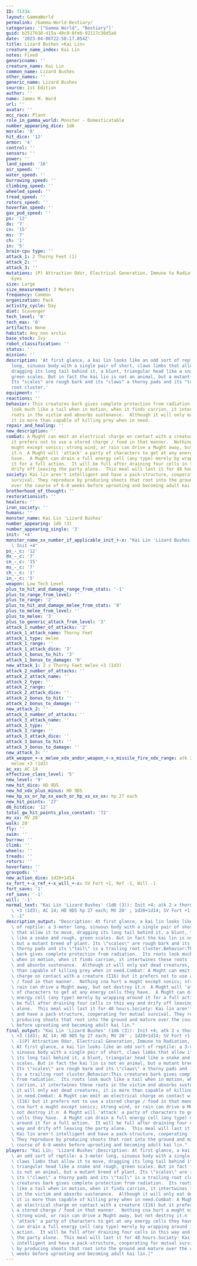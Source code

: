 ```yaml
---
ID: 71334
layout: GammaWorld
permalink: /Gamma-World-Bestiary/
categories: '["Gamma World", "Bestiary"]'
guid: b2517638-d15a-49c9-8fe0-92117c36d5a6
date: '2023-04-06T22:58:17.054Z'
title: Lizard Bushes «Kai Lin»
creature_name_index: Kai Lin
notes: Fixed
genericname: ''
creature_name: Kai Lin
common_name: Lizard Bushes
other_names: ''
generic_name: Lizard Bushes
source: 1st Edition
author: ''
name: James M. Ward
url: ''
avatar: ''
mcc_race: Plant
role_in_gamma_world: Monster - Domesticatable
number_appearing_dice: 1d6
morale: '8'
hit_dice: '12'
armor: '4'
control: ''
sensors: ''
power: ''
land_speed: '16'
air_speed: ''
water_speed: ''
burrowing_speed: ''
climbing_speed: ''
wheeled_speed: ''
tread_speed: ''
rotors_speed: ''
hoverfan_speed: ''
gav_pod_speed: ''
ps: '12'
dx: '7'
cn: '15'
ms: '7'
ch: '1'
in: '5'
brain-cpu type: ''
attack_1: 2 Thorny Feet (1)
attack_2: ''
attack_3: ''
mutations: (P) Attraction Odor, Electrical Generation, Immune to Radiation, Radiation
  Eyes
size: Large
size_measurement: 3 Meters
frequency: Common
organization: Pack
activity_cycle: Day
diet: Scavenger
tech_level: '0'
tech_max: '0'
artifacts: None
habitat: Any non arctic
base_stock: Ivy
robot_classification: ''
status: ''
mission: ''
description: 'At first glance, a kai lin looks like an odd sort of reptile: a 3-meter
  long, sinuous body with a single pair of short, claws limbs that allow it to move,
  dragging its long tail behind it, a blunt, triangular head like a snake and rough,
  green scales. But in fact the kai lin is not an animal, but a mutant breed of plant.
  Its "scales" are rough bark and its "claws" a thorny pads and its "tail" is a trailing
  root cluster.'
equipment: ''
reactions: ''
behavior: This creatures bark gives complete protection from radiation.  Its roots
  look much like a tail when in motion, when it finds carrion, it intertwines these
  roots in the victim and absorbs sustenance.  Although it will only eat dead creatures,
  it is more than capable of killing prey when in need.
repair_and_healing: ''
new_description: ''
combat: A Mught can emit an electrical charge on contact with a creature (I16) but
  it prefers not to use a stored charge / food in that manner.  Nothing cna hurt a
  mught except sonics; strong wind, or rain can drive a Mught away, but not destroy
  it.n  A Mught will 'attack' a party of characters to get at any energy cells they
  have.  A Mught can drain a full energy cell (any type) merely by wrapping around
  it for a full action.  It will be full after draining four cells in this way and
  drify off leaving the party alone.  This meal will last it for 48 hours.
society: Kai lin aren't intelligent and have a pack-structure, cooperating for mutual
  survival. They reproduce by producing shoots that root into the ground and mature
  over the course of 6-8 weeks before uprooting and becoming adult kai lin.
brotherhood_of_thought: ''
restorationsist: ''
healers: ''
iron_society: ''
humans: ''
monster_name: Kai Lin 'Lizard Bushes'
number_appearing: 1d6 (3)
number_appearing_single: '3'
init: '+4'
monster_name_xx_number_if_applicable_init_+-x: "Kai Lin 'Lizard Bushes' (1d6 (3)):\
  \ Init +4"
ps_-_c: '12'
dx_-_c: '7'
cn_-_c: '15'
ms_-_c: '7'
ch_-_c: '1'
in_-_c: '5'
weapon: Low Tech Level
plus_to_hit_and_damage_range_from_stats: '-1'
plus_to_range_from_level: ''
plus_to_range: '2'
plus_to_hit_and_damage_melee_from_stats: '0'
plus_to_melee_from_level: ''
plus_to_melee: '3'
plus_to_generic_attack_from_level: '3'
attack_1_number_of_attacks: '2'
attack_1_attack_name: Thorny Feet
attack_1_type: melee
attack_1_range: ''
attack_1_attack_dice: '3'
attack_1_bonus_to_hit: '3'
attack_1_bonus_to_damage: '0'
new_attack_1: 2 x Thorny Feet melee +3 (1d3)
attack_2_number_of_attacks: ''
attack_2_attack_name: ''
attack_2_type: ''
attack_2_range: ''
attack_2_attack_dice: ''
attack_2_bonus_to_hit: ''
attack_2_bonus_to_damage: ''
new_attack_2: ''
attack_3_number_of_attacks: ''
attack_3_attack_name: ''
attack_3_type: ''
attack_3_range: ''
attack_3_attack_dice: ''
attack_3_bonus_to_hit: ''
attack_3_bonus_to_damage: ''
new_attack_3: ''
atk_weapon_+-x_melee_xdx_andor_weapon_+-x_missile_fire_xdx_range: atk 2 x thorny feet
  melee +3 (1d3)
ac_xx: AC 14
effective_class_level: '5'
new_level: '9'
new_hit_dice: HD 9D5
new_hd_xdx_plus_minus: HD 9D5
new_hp_xx_or_hp_xx_each_or_hp_xx_xx_xx: hp 27 each
new_hit_points: '27'
d6_hitdice: '12'
total_gw_hit_points_plus_constant: '72'
mv_xx: MV 20'
walk: 20'
fly: ''
swim: ''
burrow: ''
climb: ''
wheels: ''
treads: ''
rotors: ''
hoverfans: ''
gravpods: ''
new_action_dice: 1d20+1d14
sv_fort_+-x_ref_+-x_will_+-x: SV Fort +1, Ref -1, Will -1
fort_save: '1'
ref_save: '-1'
will: '-1'
normal_text: "Kai Lin 'Lizard Bushes' (1d6 (3)): Init +4; atk 2 x thorny feet melee\
  \ +3 (1d3); AC 14; HD 9D5 hp 27 each; MV 20' ; 1d20+1d14; SV Fort +1, Ref -1, Will\
  \ -1"
description_output: "Description: At first glance, a kai lin looks like an odd sort\
  \ of reptile: a 3-meter long, sinuous body with a single pair of short, claws limbs\
  \ that allow it to move, dragging its long tail behind it, a blunt, triangular head\
  \ like a snake and rough, green scales. But in fact the kai lin is not an animal,\
  \ but a mutant breed of plant. Its \"scales\" are rough bark and its \"claws\" a\
  \ thorny pads and its \"tail\" is a trailing root cluster.Behavior:This creatures\
  \ bark gives complete protection from radiation.  Its roots look much like a tail\
  \ when in motion, when it finds carrion, it intertwines these roots in the victim\
  \ and absorbs sustenance.  Although it will only eat dead creatures, it is more\
  \ than capable of killing prey when in need.Combat: A Mught can emit an electrical\
  \ charge on contact with a creature (I16) but it prefers not to use a stored charge\
  \ / food in that manner.  Nothing cna hurt a mught except sonics; strong wind, or\
  \ rain can drive a Mught away, but not destroy it.n  A Mught will 'attack' a party\
  \ of characters to get at any energy cells they have.  A Mught can drain a full\
  \ energy cell (any type) merely by wrapping around it for a full action.  It will\
  \ be full after draining four cells in this way and drify off leaving the party\
  \ alone.  This meal will last it for 48 hours.Society: Kai lin aren't intelligent\
  \ and have a pack-structure, cooperating for mutual survival. They reproduce by\
  \ producing shoots that root into the ground and mature over the course of 6-8 weeks\
  \ before uprooting and becoming adult kai lin."
final_output: "Kai Lin 'Lizard Bushes' (1d6 (3)): Init +4; atk 2 x thorny feet melee\
  \ +3 (1d3); AC 14; HD 9D5 hp 27 each; MV 20' ; 1d20+1d14; SV Fort +1, Ref -1, Will\
  \ -1(P) Attraction Odor, Electrical Generation, Immune to Radiation, Radiation EyesDescription:\
  \ At first glance, a kai lin looks like an odd sort of reptile: a 3-meter long,\
  \ sinuous body with a single pair of short, claws limbs that allow it to move, dragging\
  \ its long tail behind it, a blunt, triangular head like a snake and rough, green\
  \ scales. But in fact the kai lin is not an animal, but a mutant breed of plant.\
  \ Its \"scales\" are rough bark and its \"claws\" a thorny pads and its \"tail\"\
  \ is a trailing root cluster.Behavior:This creatures bark gives complete protection\
  \ from radiation.  Its roots look much like a tail when in motion, when it finds\
  \ carrion, it intertwines these roots in the victim and absorbs sustenance.  Although\
  \ it will only eat dead creatures, it is more than capable of killing prey when\
  \ in need.Combat: A Mught can emit an electrical charge on contact with a creature\
  \ (I16) but it prefers not to use a stored charge / food in that manner.  Nothing\
  \ cna hurt a mught except sonics; strong wind, or rain can drive a Mught away, but\
  \ not destroy it.n  A Mught will 'attack' a party of characters to get at any energy\
  \ cells they have.  A Mught can drain a full energy cell (any type) merely by wrapping\
  \ around it for a full action.  It will be full after draining four cells in this\
  \ way and drify off leaving the party alone.  This meal will last it for 48 hours.Society:\
  \ Kai lin aren't intelligent and have a pack-structure, cooperating for mutual survival.\
  \ They reproduce by producing shoots that root into the ground and mature over the\
  \ course of 6-8 weeks before uprooting and becoming adult kai lin."
players: "Kai Lin; 'Lizard Bushes';Description: At first glance, a kai lin looks like\
  \ an odd sort of reptile: a 3-meter long, sinuous body with a single pair of short,\
  \ claws limbs that allow it to move, dragging its long tail behind it, a blunt,\
  \ triangular head like a snake and rough, green scales. But in fact the kai lin\
  \ is not an animal, but a mutant breed of plant. Its \"scales\" are rough bark and\
  \ its \"claws\" a thorny pads and its \"tail\" is a trailing root cluster.Behavior:This\
  \ creatures bark gives complete protection from radiation.  Its roots look much\
  \ like a tail when in motion, when it finds carrion, it intertwines these roots\
  \ in the victim and absorbs sustenance.  Although it will only eat dead creatures,\
  \ it is more than capable of killing prey when in need.Combat: A Mught can emit\
  \ an electrical charge on contact with a creature (I16) but it prefers not to use\
  \ a stored charge / food in that manner.  Nothing cna hurt a mught except sonics;\
  \ strong wind, or rain can drive a Mught away, but not destroy it.n  A Mught will\
  \ 'attack' a party of characters to get at any energy cells they have.  A Mught\
  \ can drain a full energy cell (any type) merely by wrapping around it for a full\
  \ action.  It will be full after draining four cells in this way and drify off leaving\
  \ the party alone.  This meal will last it for 48 hours.Society: Kai lin aren't\
  \ intelligent and have a pack-structure, cooperating for mutual survival. They reproduce\
  \ by producing shoots that root into the ground and mature over the course of 6-8\
  \ weeks before uprooting and becoming adult kai lin.|"
---
```

</br>